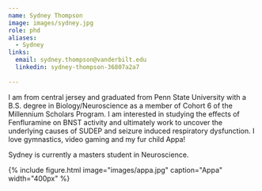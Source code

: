 ```yaml
---
name: Sydney Thompson
image: images/sydney.jpg
role: phd
aliases:
  - Sydney
links:
  email: sydney.thompson@vanderbilt.edu
  linkedin: sydney-thompson-36807a2a7
   
---
```

I am from central jersey and graduated from Penn State University with a B.S. degree in Biology/Neuroscience as a member of Cohort 6 of the Millennium Scholars Program. I am interested in studying the effects of Fenfluramine on BNST activity and ultimately work to uncover the underlying causes of SUDEP and seizure induced respiratory dysfunction. I love gymnastics, video gaming and my fur child Appa!

Sydney is currently a masters student in Neuroscience.

{%
  include figure.html
  image="images/appa.jpg"
  caption="Appa"
  width="400px"
%}

